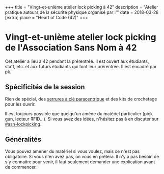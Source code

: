 +++
title = "Vingt-et-unième atelier lock picking à 42"
description = "Atelier pratique autours de la sécurité physique organisé par l'"
date = 2018-03-28
[extra]
place = "Heart of Code (42)"
+++

# Vingt-et-unième atelier lock picking de l'Association Sans Nom à 42

Cet atelier a lieu à 42 pendant la prérentrée. Il est ouvert aux étudiants,
staff, etc. et aux futurs étudiants qui font leur prérentrée.
Il est encadré par pk.

## Spécificités de la session

Rien de spécial, des [serrures à clé
paracentrique](@/documentation/lock_picking/paracentrique/index.md) et des kits
de crochetage pour les ouvrir.

Il est toujours possible que quelqu'un amène du matériel particulier (pick gun,
lecteur RFID…).
Si vous avez des idées, n'hésitez pas à en discuter sur <a href="
{{ slack42(channel=asn-lockpicking) }}">#asn-lockpicking</a>.

## Généralités

Vous pouvez amener du matériel si vous voulez, mais ce n'est pas obligatoire.
Si vous n'en avez pas, on vous en prêtera.
Il n'y a pas besoin de s'y connaitre pour venir, il faut seulement demander une
explication avant de commencer.
